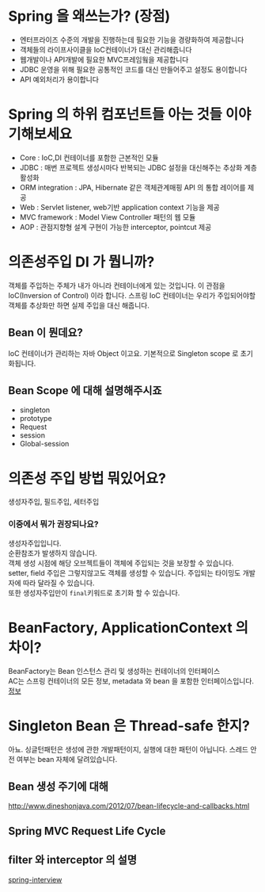 # Spring 을 왜쓰는가? (장점)

- 엔터프라이즈 수준의 개발을 진행하는데 필요한 기능을 경량화하여 제공합니다
- 객체들의 라이프사이클을 IoC컨테이너가 대신 관리해줍니다
- 웹개발이나 API개발에 필요한 MVC프레임웤을 제공합니다
- JDBC 운영을 위해 필요한 공통적인 코드를 대신 만들어주고 설정도 용이합니다
- API 예외처리가 용이합니다

# Spring 의 하위 컴포넌트들 아는 것들 이야기해보세요

- Core : IoC,DI 컨테이너를 포함한 근본적인 모듈
- JDBC : 매번 프로젝트 생성시마다 반복되는 JDBC 설정을 대신해주는 추상화 계층 활성화
- ORM integration : JPA, Hibernate 같은 객체관계매핑 API 의 통합 레이어를 제공
- Web : Servlet listener, web기반 application context 기능을 제공
- MVC framework : Model View Controller 패턴의 웹 모듈
- AOP : 관점지향형 설계 구현이 가능한 interceptor, pointcut 제공

# 의존성주입 DI 가 뭡니까?

객체를 주입하는 주체가 내가 아니라 컨테이너에게 있는 것입니다. 이 관점을 IoC(Inversion of Control) 이라 합니다.
스프링 IoC 컨테이너는 우리가 주입되어야할 객체를 추상화만 하면 실제 주입을 대신 해줍니다.

## Bean 이 뭔데요?

IoC 컨테이너가 관리하는 자바 Object 이고요. 기본적으로 Singleton scope 로 초기화됩니다.

## Bean Scope 에 대해 설명해주시죠

- singleton
- prototype
- Request
- session
- Global-session


# 의존성 주입 방법 뭐있어요?

생성자주입, 필드주입, 세터주입

### 이중에서 뭐가 권장되나요?

생성자주입입니다.   
순환참조가 발생하지 않습니다.    
객체 생성 시점에 해당 오브젝트들이 객체에 주입되는 것을 보장할 수 있습니다.  
setter, field 주입은 그렇지않고도 객체를 생성할 수 있습니다. 주입되는 타이밍도 개발자에 따라 달라질 수 있습니다.  
또한 생성자주입만이 `final`키워드로 초기화 할 수 있습니다.

# BeanFactory, ApplicationContext 의 차이?

BeanFactory는 Bean 인스턴스 관리 및 생성하는 컨테이너의 인터페이스  
AC는 스프링 컨테이너의 모든 정보, metadata 와 bean 을 포함한 인터페이스입니다.  
[정보](https://docs.spring.io/spring/docs/current/spring-framework-reference/html/beans.html)

# Singleton Bean 은 Thread-safe 한지?

아뇨. 싱글턴패턴은 생성에 관한 개발패턴이지, 실행에 대한 패턴이 아닙니다.
스레드 안전 여부는 bean 자체에 달려있습니다.

## Bean 생성 주기에 대해
http://www.dineshonjava.com/2012/07/bean-lifecycle-and-callbacks.html

## Spring MVC Request Life Cycle


## filter 와 interceptor 의 설명


[spring-interview](https://www.baeldung.com/spring-interview-questions)
